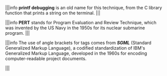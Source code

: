 |||info
**printf debugging** is an old name for this technique, from the C library function that prints a string on the terminal.
|||





|||info
**PERT** stands for Program Evaluation and Review Technique, which was invented by the US Navy in the 1950s for its nuclear submarine program.
|||





|||info
The use of angle brackets for tags comes from ___SGML___ (Standard Generalized Markup Language), a codified standardization of IBM's Generalized Markup Language, developed  in the 1960s for encoding computer-readable project documents.

|||
